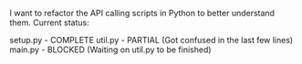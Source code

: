 I want to refactor the API calling scripts in Python to better understand them. Current status:

setup.py - COMPLETE
util.py  - PARTIAL (Got confused in the last few lines)
main.py  - BLOCKED (Waiting on util.py to be finished)
